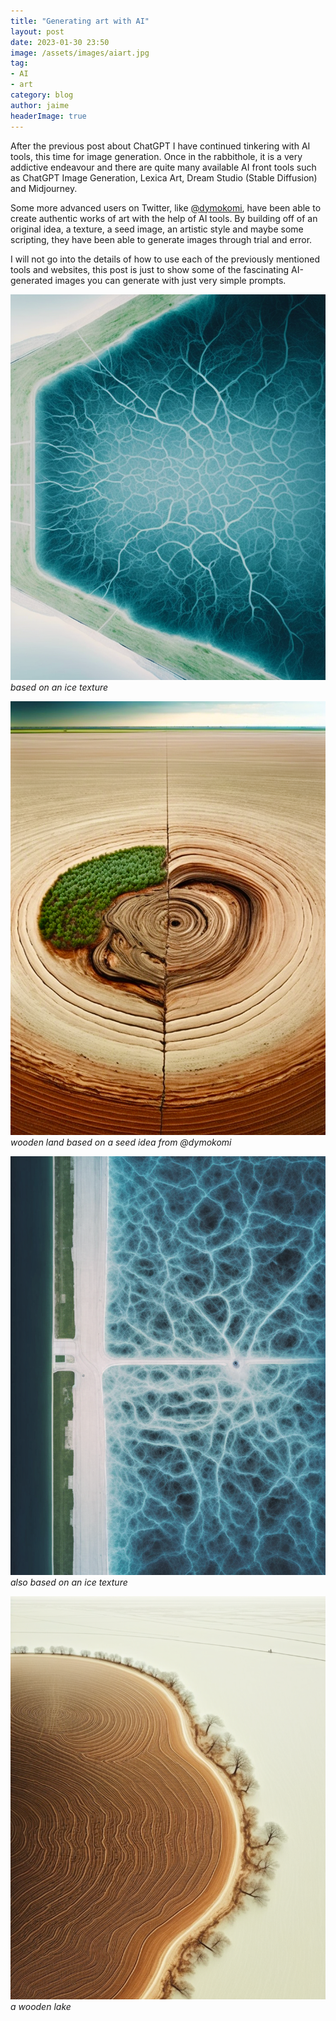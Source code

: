 ```yaml
---
title: "Generating art with AI"
layout: post
date: 2023-01-30 23:50
image: /assets/images/aiart.jpg
tag:
- AI
- art
category: blog
author: jaime
headerImage: true
---
```


After the previous post about ChatGPT I have continued tinkering with AI tools, this time for image generation. Once in the rabbithole, it is a very addictive endeavour and there are quite many available AI front tools such as ChatGPT Image Generation, Lexica Art, Dream Studio (Stable Diffusion) and Midjourney.

Some more advanced users on Twitter, like [@dymokomi](https://twitter.com/dymokomi), have been able to create authentic works of art with the help of AI tools. By building off of an original idea, a texture, a seed image, an artistic style and maybe some scripting, they have been able to generate images through trial and error.

I will not go into the details of how to use each of the previously mentioned tools and websites, this post is just to show some of the fascinating AI-generated images you can generate with just very simple prompts.

![icy veins](/assets/images/aeral1.png)
*based on an ice texture*

![wooden land](/assets/images/aeral2.png)
*wooden land based on a seed idea from @dymokomi*

![icy veins](/assets/images/aeral3.png)
*also based on an ice texture*

![wooden lake](/assets/images/aeral4.png)
*a wooden lake*
